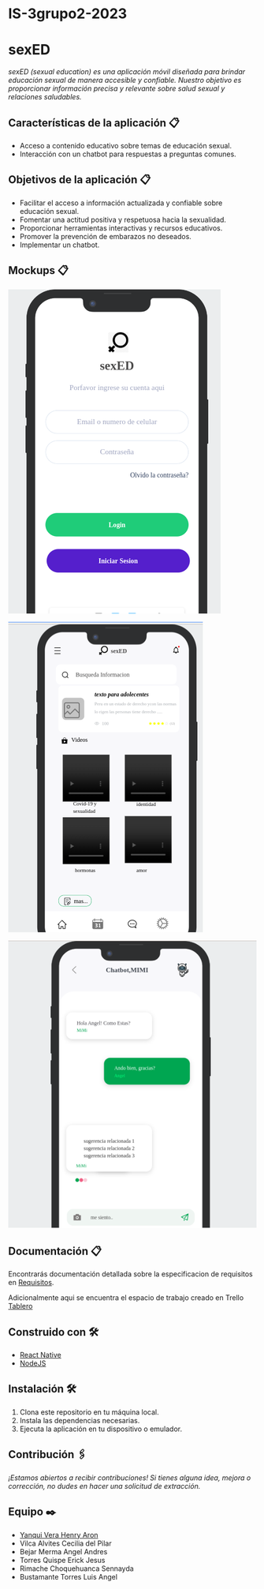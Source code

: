 # IS-3grupo2-2023
# sexED 
_sexED (sexual education) es una aplicación móvil diseñada para brindar educación sexual de manera accesible y confiable. Nuestro objetivo es proporcionar información precisa y relevante sobre salud sexual y relaciones saludables._

## Características de la aplicación  📋
* Acceso a contenido educativo sobre temas de educación sexual.
* Interacción con un chatbot para respuestas a preguntas comunes.

## Objetivos de la aplicación  📋
* Facilitar el acceso a información actualizada y confiable sobre educación sexual.
* Fomentar una actitud positiva y respetuosa hacia la sexualidad.
* Proporcionar herramientas interactivas y recursos educativos.
* Promover la prevención de embarazos no deseados.
* Implementar un chatbot.

## Mockups  📋

![Mockup 1](img/inicio.png)

![Mockup 2](img/informacion.png)

![Mockup 3](img/chatbot.png)

## Documentación 📋

Encontrarás documentación detallada sobre la especificacion de requisitos en [Requisitos](docs/is3_doc_req.pdf).

Adicionalmente aqui se encuentra el espacio de trabajo creado en Trello [Tablero](https://trello.com/b/EqBpKCVb/educaci%C3%B2n-sexual)

## Construido con 🛠️

* [React Native](https://reactnative.dev/)
* [NodeJS](https://nodejs.org/es)

## Instalación 🛠️

1. Clona este repositorio en tu máquina local.
2. Instala las dependencias necesarias.
3. Ejecuta la aplicación en tu dispositivo o emulador.

## Contribución 🖇️

_¡Estamos abiertos a recibir contribuciones! Si tienes alguna idea, mejora o corrección, no dudes en hacer una solicitud de extracción._

## Equipo ✒️
- [Yanqui Vera Henry Aron](https://github.com/hyanquiv)
- Vilca Alvites Cecilia del Pilar
- Bejar Merma Angel Andres
- Torres Quispe Erick Jesus
- Rimache Choquehuanca Sennayda
- Bustamante Torres Luis Angel
